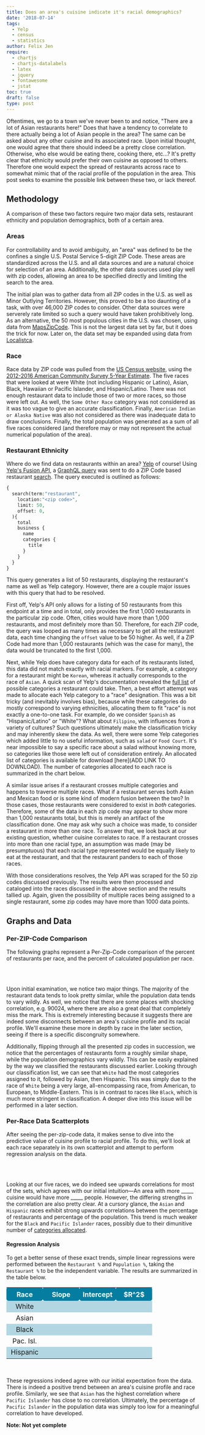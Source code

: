 ```yaml
---
title: Does an area's cuisine indicate it's racial demographics?
date: '2018-07-14'
tags:
  - Yelp
  - census
  - statistics
author: Felix Jen
require:
  - chartjs
  - chartjs-datalabels
  - latex
  - jquery
  - fontawesome
  - jstat
toc: true
draft: false
type: post
---
```


Oftentimes, we go to a town we've never been to and notice, "There are a lot of Asian restaurants here!" Does that have a tendency to correlate to there actually being a lot of Asian people in the area? The same can be asked about any other cuisine and its associated race. Upon initial thought, one would agree that there should indeed be a pretty close correlation. Otherwise, who else would be eating there, cooking there, etc...? It's pretty clear that ethnicity would prefer their own cuisine as opposed to others. Therefore one would expect the spread of restaurants across race to somewhat mimic that of the racial profile of the population in the area. This post seeks to examine the possible link between these two, or lack thereof.

## Methodology

A comparison of these two factors require two major data sets, restaurant ethnicity and population demographics, both of a certain area. 

### Areas

For controllability and to avoid ambiguity, an "area" was defined to be the confines a single U.S. Postal Service 5-digit ZIP Code. These areas are standardized across the U.S. and all data sources and are a natural choice for selection of an area. Additionally, the other data sources used play well with zip codes, allowing an area to be specified directly and limiting the search to the area.

The initial plan was to gather data from all ZIP codes in the U.S. as well as Minor Outlying Territories. However, this proved to be a too daunting of a task, with over 46,000 ZIP codes to consider. Other data sources were serverely rate limited so such a query would have taken prohibitively long. As an alternative, the 50 most populous cities in the U.S. was chosen, using data from [MapsZipCode](http://www.mapszipcode.com/reports/largest+population/). This is not the largest data set by far, but it does the trick for now. Later on, the data set may be expanded using data from [Localistca](http://localistica.com/usa/zipcodes/most-populated-zipcodes/).

### Race

Race data by ZIP code was pulled from the [US Census website](https://factfinder.census.gov), using the [2012-2016 American Community Survey 5-Year Estimate](https://factfinder.census.gov/bkmk/table/1.0/en/ACS/16_5YR/DP05/8600000US91748). The five races that were looked at were White (not including Hispanic or Latino), Asian, Black, Hawaiian or Pacific Islander, and Hispanic/Latino. There was not enough restaurant data to include those of two or more races, so those were left out. As well, the `Some Other Race` category was not considered as it was too vague to give an accurate classification. Finally, `American Indian or Alaska Native` was also not considered as there was inadequate data to draw conclusions. Finally, the total population was generated as a sum of all five races considered (and therefore may or may not represent the actual numerical population of the area). 

### Restaurant Ethnicity

Where do we find data on restaurants within an area? [Yelp](http://www.yelp.com) of course! Using [Yelp's Fusion API](http://www.yelp.com/fusion), a [GraphQL query](https://www.yelp.com/developers/graphql/guides/intro) was sent to do a ZIP Code based restaurant [search](https://www.yelp.com/developers/documentation/v3/business_search). The query executed is outlined as follows:

```php
{
  search(term:"restaurant",
    location:"<zip code>",
    limit: 50,
    offset: 0,
  ){
    total
    business {
      name
      categories {
        title
      }
    }
  }
}
```

This query generates a list of 50 restaurants, displaying the restaurant's name as well as Yelp category. However, there are a couple major issues with this query that had to be resolved. 

First off, Yelp's API only allows for a listing of 50 restaurants from this endpoint at a time and in total, only provides the first 1,000 restaurants in the particular zip code. Often, cities would have more than 1,000 restaurants, and most definitely more than 50. Therefore, for each ZIP code, the query was looped as many times as necessary to get all the restaurant data, each time changing the `offset` value to be 50 higher. As well, if a ZIP Code had more than 1,000 restaurants (which was the case for many), the data would be truncated to the first 1,000.

Next, while Yelp does have category data for each of its restaurants listed, this data did not match exactly with racial markers. For example, a category for a restaurant might be `Korean`, whereas it actually corresponds to the race of `Asian`. A quick scan of Yelp's documentation revealed the [full list](https://www.yelp.com/developers/documentation/v2/category_list) of possible categories a restaurant could take. Then, a best effort attempt was made to allocate each Yelp category to a "race" designation. This was a bit tricky (and inevitably involves bias), because while these categories do mostly correspond to varying ethnicities, allocating them to fit "race" is not exactly a one-to-one task. For example, do we consider `Spanish` as "Hispanic/Latino" or "White"? What about `Filipino`, with influences from a variety of cultures? Such questions ultimately make the classification tricky and may inherently skew the data. As well, there were some Yelp categories which added little to no useful information, such as `salad` or `Food Court`. It's near impossible to say a specific race about a salad without knowing more, so categories like those were left out of consideration entirely. An allocated list of categories is available for download [here](ADD LINK TO DOWNLOAD). The number of categories allocated to each race is summarized in the chart below.

<div class="canvas-div"><canvas id="cats-to-dem"></canvas></div>

<!--
<table>
<tr>
  <th>Race</th>
  <th>Category Count</th>
</tr>
<tr>
  <td>White</td>
  <td>60</td>
</tr>
<tr>
  <td>Asian</td>
  <td>33</td>
</tr>
<tr>
  <td>Black</td>
  <td>6</td>
</tr>
<tr>
  <td>Pac. Isl.</td>
  <td>7</td>
</tr>
<tr>
  <td>Hispanic</td>
  <td>21</td>
</tr>
</table><br> -->

A similar issue arises if a restaurant crosses multiple categories and happens to traverse multiple races. What if a restaurant serves both Asian and Mexican food or is some kind of modern fusion between the two? In those cases, those restaurants were considered to exist in *both* categories. Therefore, some of the data in each zip code may appear to show more than 1,000 restaurants total, but this is merely an artifact of the classification done. One may ask why such a choice was made, to consider a restaurant in more than one race. To answer that, we look back at our existing question, whether cuisine correlates to race. If a restaurant crosses into more than one racial type, an assumption was made (may be presumptuous) that each racial type represented would be equally likely to eat at the restaurant, and that the restaurant panders to each of those races.

With those considerations resolves, the Yelp API was scraped for the 50 zip codes discussed previously. The results were then processed and cataloged into the races discussed in the above section and the results tallied up. Again, given the possibility of multiple races being assigned to a single restaurant, some zip codes may have more than 1000 data points. 

## Graphs and Data

### Per-ZIP-Code Comparison

The following graphs represent a Per-Zip-Code comparison of the percent of restaurants per race, and the percent of calculated population per race. 

<div class="lr-select">
  <i class="fas fa-arrow-left" id="left-arrow-zip-code"></i>
  <p id="current-zip-code"></p>
  <i class="fas fa-arrow-right" id="right-arrow-zip-code"></i>
</div>
<div class="canvas-div-xl"><canvas id="per-zip-comparison"></canvas></div>

Upon initial examination, we notice two major things. The majority of the restaurant data tends to look pretty similar, while the population data tends to vary wildly. As well, we notice that there are some places with shocking correlation, e.g. 90024, where there are also a great deal that completely miss the mark. This is extremely interesting because it suggests there are indeed some disconnects between an area's cuisine profile and its racial profile. We'll examine these more in depth by race in the later section, seeing if there is a specific discongruity somewhere. 

Additionally, flipping through all the presented zip codes in succession, we notice that the percentages of restaurants form a roughly similar shape, while the population demographics vary wildly. This can be easily explained by the way we classified the restaurants discussed earlier. Looking through our classification list, we can see that `White` had the most categories assigned to it, followed by Asian, then Hispanic. This was simply due to the race of `White` being a very large, all-encompassing race, from American, to European, to Middle-Eastern. This is in contrast to races like `Black`, which is much more stringent in classification. A deeper dive into this issue will be performed in a later section.

### Per-Race Data Scatterplots

After seeing the per-zip-code data, it makes sense to dive into the predictive value of cuisine profile to racial profile. To do this, we'll look at each race separately in its own scatterplot and attempt to perform regression analysis on the data.

<div class="lr-select">
  <i class="fas fa-arrow-left" id="left-arrow-race"></i>
  <p id="current-race"></p>
  <i class="fas fa-arrow-right" id="right-arrow-race"></i>
</div>
<div class="canvas-div-xl"><canvas id="per-race-comparison"></canvas></div>

Looking at our five races, we do indeed see upwards correlations for most of the sets, which agrees with our initial intuition—An area with more _____ cuisine would have more _____ people. However, the differing strengths in the correlation are also pretty clear. At a cursory glance, the `Asian` and `Hispanic` races exhibit strong upwards correlations between the percentage of restaurants and percentage of the population. This trend is much weaker for the `Black` and `Pacific Islander` races, possibly due to their dimunitive number of [categories allocated](#restaurant-ethnicity).

#### Regression Analysis 

To get a better sense of these exact trends, simple linear regressions were performed between the `Restaurant %` and `Population %`, taking the `Restaurant %` to be the independent variable. The results are summarized in the table below.

<table id="simple-linear-reg">
<tr>
  <th>Race</th>
  <th>Slope</th>
  <th>Intercept</th>
  <th>$R^2$</th>
</tr>
<tr id="simple-linear-reg-white">
  <td>White</td>
  <td class="lin-reg-slope"></td>
  <td class="lin-reg-int"></td>
  <td class="lin-req-r2"></td>
</tr>
<tr id="simple-linear-reg-asian">
  <td>Asian</td>
  <td class="lin-reg-slope"></td>
  <td class="lin-reg-int"></td>
  <td class="lin-req-r2"></td>
</tr>
<tr id="simple-linear-reg-black">
  <td>Black</td>
  <td class="lin-reg-slope"></td>
  <td class="lin-reg-int"></td>
  <td class="lin-req-r2"></td>
</tr>
<tr id="simple-linear-reg-api">
  <td>Pac. Isl.</td>
  <td class="lin-reg-slope"></td>
  <td class="lin-reg-int"></td>
  <td class="lin-req-r2"></td>
</tr>
<tr id="simple-linear-reg-hispanic">
  <td>Hispanic</td>
  <td class="lin-reg-slope"></td>
  <td class="lin-reg-int"></td>
  <td class="lin-req-r2"></td>
</tr>
</table><br>

These regressions indeed agree with our initial expectation from the data. There is indeed a positive trend between an area's cuisine profile and race profile. Similarly, we see that `Asian` has the highest correlation where `Pacific Islander` has close to no correlation. Ultimately, the percentage of `Pacific Islander` in the population data was simply too low for a meaningful correlation to have developed. 

**Note: Not yet complete**




<script src="/js/post/cuisine-and-demographics.js" type="text/javascript"></script>

<style>
.lr-select {
  text-align: center;
}

.lr-select i, .lr-select p {
  display: inline-block;
  text-align: center;
  line-height: 48px;
  transition: 0.2s;
}

.lr-select p {
  padding: 0px 30px;
  font-size: 1.1em;
  font-weight: 600;
  width: 130px;
}

.lr-select i:hover {
  cursor: pointer;
}

.lr-select i:first-child {
  color: lightgrey;
}

table {
    text-align: center;
    margin-left: auto;
    margin-right: auto;
    font-size: 1.1rem;
    width: 100%;
}

th {
    width: 25%;
    background-color: rgb(4,125,161);
    color: white;
    height: 35px;
    border-radius: 5px;
}

td {
    height: 30px;
}

tr:nth-child(even) {
    background-color: rgba(4,125,161, 0.3);
}
</style>
